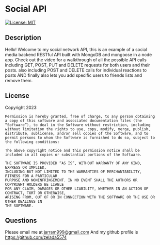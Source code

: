 # Social API       
[![License: MIT](https://img.shields.io/badge/License-MIT-yellow.svg)](https://opensource.org/licenses/MIT)

## Description
Hello! Welcome to my social network API, this is an example of a social media backend RESTful API built with MongoDB and mongoose in a node app. Check out the video for a walkthrough of all the possible API calls including GET, POST, PUT and DELETE requests for both users and their posts. also including POST and DELETE calls for individual reactions to posts AND finally also lets you add specific users to friends lists and remove them.


## License
  Copyright 2023 

    Permission is hereby granted, free of charge, to any person obtaining a copy of this software and associated documentation files (the “Software”), to deal in the Software without restriction, including without limitation the rights to use, copy, modify, merge, publish, distribute, sublicense, and/or sell copies of the Software, and to permit persons to whom the Software is furnished to do so, subject to the following conditions:
    
    The above copyright notice and this permission notice shall be included in all copies or substantial portions of the Software.
    
    THE SOFTWARE IS PROVIDED “AS IS”, WITHOUT WARRANTY OF ANY KIND, EXPRESS OR IMPLIED, 
    INCLUDING BUT NOT LIMITED TO THE WARRANTIES OF MERCHANTABILITY, FITNESS FOR A PARTICULAR 
    PURPOSE AND NONINFRINGEMENT. IN NO EVENT SHALL THE AUTHORS OR COPYRIGHT HOLDERS BE LIABLE 
    FOR ANY CLAIM, DAMAGES OR OTHER LIABILITY, WHETHER IN AN ACTION OF CONTRACT, TORT OR OTHERWISE, 
    ARISING FROM, OUT OF OR IN CONNECTION WITH THE SOFTWARE OR THE USE OR OTHER DEALINGS IN 
    THE SOFTWARE.

## Questions
Please email me at jarram999@gmail.com
And my github profile is https://github.com/zelada5574